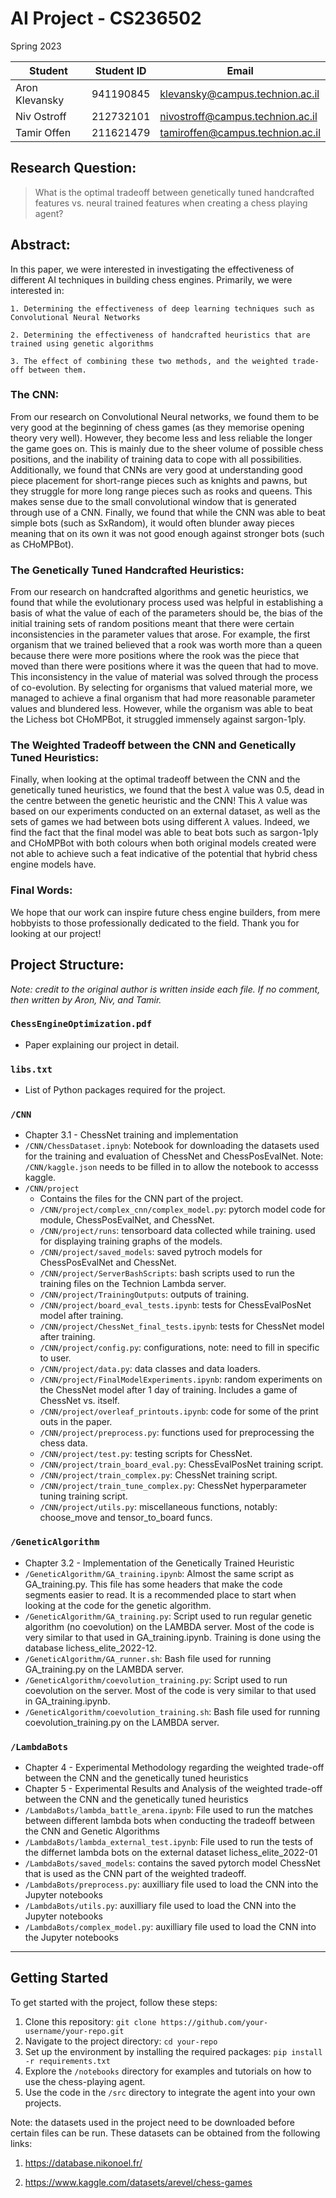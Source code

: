 # AI Project - CS236502
Spring 2023

| Student | Student ID | Email | 
| ---     | --- | --- |
| Aron Klevansky| 941190845 | klevansky@campus.technion.ac.il |
| Niv Ostroff | 212732101 | nivostroff@campus.technion.ac.il |
| Tamir Offen | 211621479 | tamiroffen@campus.technion.ac.il |

## Research Question: 

> What is the optimal tradeoff between genetically tuned handcrafted features vs. neural trained features when creating a chess playing agent?


## Abstract:

In this paper, we were interested in investigating the effectiveness of different AI techniques in building chess engines. Primarily, we were interested in:

    1. Determining the effectiveness of deep learning techniques such as Convolutional Neural Networks

    2. Determining the effectiveness of handcrafted heuristics that are trained using genetic algorithms

    3. The effect of combining these two methods, and the weighted trade-off between them. 


### The CNN: 
From our research on Convolutional Neural networks, we found them to be very good at the beginning of chess games (as they memorise opening theory very well). However, they become less and less reliable the longer the game goes on. This is mainly due to the sheer volume of possible chess positions, and the inability of training data to cope with all possibilities. Additionally, we found that CNNs are very good at understanding good piece placement for short-range pieces such as knights and pawns, but they struggle for more long range pieces such as rooks and queens. This makes sense due to the small convolutional window that is generated through use of a CNN. Finally, we found that while the CNN was able to beat simple bots (such as SxRandom), it would often blunder away pieces meaning that on its own it was not good enough against stronger bots (such as CHoMPBot). 

### The Genetically Tuned Handcrafted Heuristics:
From our research on handcrafted algorithms and genetic heuristics, we found that while the evolutionary process used was helpful in establishing a basis of what the value of each of the parameters should be, the bias of the initial training sets of random positions meant that there were certain inconsistencies in the parameter values that arose. For example, the first organism that we trained believed that a rook was worth more than a queen because there were more positions where the rook was the piece that moved than there were positions where it was the queen that had to move. This inconsistency in the value of material was solved through the process of co-evolution. By selecting for organisms that valued material more, we managed to achieve a final organism that had more reasonable parameter values and blundered less. However, while the organism was able to beat the Lichess bot CHoMPBot, it struggled immensely against sargon-1ply. 

### The Weighted Tradeoff between the CNN and Genetically Tuned Heuristics:
Finally, when looking at the optimal tradeoff between the CNN and the genetically tuned heuristics, we found that the best $\lambda$ value was 0.5, dead in the centre between the genetic heuristic and the CNN! This $\lambda$ value was based on our experiments conducted on an external dataset, as well as the sets of games we had between bots using different $\lambda$ values. Indeed, we find the fact that the final model was able to beat bots such as sargon-1ply and CHoMPBot with both colours when both original models created were not able to achieve such a feat indicative of the potential that hybrid chess engine models have.

### Final Words:
We hope that our work can inspire future chess engine builders, from mere hobbyists to those professionally dedicated to the field. Thank you for looking at our project! 

## Project Structure:

*Note: credit to the original author is written inside each file. If no comment, then written by Aron, Niv, and Tamir.*

### `ChessEngineOptimization.pdf`
- Paper explaining our project in detail.

### `libs.txt`
- List of Python packages required for the project. 

### `/CNN`
- Chapter 3.1 - ChessNet training and implementation
- `/CNN/ChessDataset.ipnyb`: Notebook for downloading the datasets used for the training and evaluation of ChessNet and ChessPosEvalNet. Note: `/CNN/kaggle.json` needs to be filled in to allow the notebook to accesss kaggle.
- `/CNN/project`
  - Contains the files for the CNN part of the project.
  - `/CNN/project/complex_cnn/complex_model.py`: pytorch model code for module, ChessPosEvalNet, and ChessNet.
  - `/CNN/project/runs`: tensorboard data collected while training. used for displaying training graphs of the models.
  - `/CNN/project/saved_models`: saved pytroch models for ChessPosEvalNet and ChessNet.
  - `/CNN/project/ServerBashScripts`: bash scripts used to run the training files on the Technion Lambda server.
  - `/CNN/project/TrainingOutputs`: outputs of training.
  - `/CNN/project/board_eval_tests.ipynb`: tests for ChessEvalPosNet model after training.
  - `/CNN/project/ChessNet_final_tests.ipynb`: tests for ChessNet model after training.
  - `/CNN/project/config.py`: configurations, note: need to fill in specific to user.
  - `/CNN/project/data.py`: data classes and data loaders.
  - `/CNN/project/FinalModelExperiments.ipynb`: random experiments on the ChessNet model after 1 day of training. Includes a game of ChessNet vs. itself.
  - `/CNN/project/overleaf_printouts.ipynb`: code for some of the print outs in the paper.
  - `/CNN/project/preprocess.py`: functions used for preprocessing the chess data.
  - `/CNN/project/test.py`: testing scripts for ChessNet.
  - `/CNN/project/train_board_eval.py`: ChessEvalPosNet training script.
  - `/CNN/project/train_complex.py`: ChessNet training script.
  - `/CNN/project/train_tune_complex.py`: ChessNet hyperparameter tuning training script.
  - `/CNN/project/utils.py`: miscellaneous functions, notably: choose_move and tensor_to_board funcs.

### `/GeneticAlgorithm`
- Chapter 3.2 - Implementation of the Genetically Trained Heuristic
- `/GeneticAlgorithm/GA_training.ipynb`: Almost the same script as GA_training.py. This file has some headers that make the code segments easier to read. It is a recommended place to start when looking at the code for the genetic algorithm.
- `/GeneticAlgorithm/GA_training.py`: Script used to run regular genetic algorithm (no coevolution) on the LAMBDA server. Most of the code is very similar to that used in GA_training.ipynb. Training is done using the database lichess_elite_2022-12.
- `/GeneticAlgorithm/GA_runner.sh`: Bash file used for running GA_training.py on the LAMBDA server. 
- `/GeneticAlgorithm/coevolution_training.py`: Script used to run coevolution on the server. Most of the code is very similar to that used in GA_training.ipynb.
- `/GeneticAlgorithm/coevolution_training.sh`: Bash file used for running coevolution_training.py on the LAMBDA server. 

### `/LambdaBots`
- Chapter 4 - Experimental Methodology regarding the weighted trade-off between the CNN and the genetically tuned heuristics
- Chapter 5 - Experimental Results and Analysis of the weighted trade-off between the CNN and the genetically tuned heuristics
- `/LambdaBots/lambda_battle_arena.ipynb`: File used to run the matches between different lambda bots when conducting the tradeoff between the CNN and Genetic Algorithms
- `/LambdaBots/lambda_external_test.ipynb`: File used to run the tests of the differnet lambda bots on the external dataset lichess_elite_2022-01
- `/LambdaBots/saved_models`: contains the saved pytorch model ChessNet that is used as the CNN part of the weighted tradeoff.
- `/LambdaBots/preprocess.py`: auxilliary file used to load the CNN into the Jupyter notebooks
- `/LambdaBots/utils.py`: auxilliary file used to load the CNN into the Jupyter notebooks
- `/LambdaBots/complex_model.py`: auxilliary file used to load the CNN into the Jupyter notebooks

---

## Getting Started

To get started with the project, follow these steps:

1. Clone this repository: `git clone https://github.com/your-username/your-repo.git`
2. Navigate to the project directory: `cd your-repo`
3. Set up the environment by installing the required packages: `pip install -r requirements.txt`
4. Explore the `/notebooks` directory for examples and tutorials on how to use the chess-playing agent.
5. Use the code in the `/src` directory to integrate the agent into your own projects.

Note: the datasets used in the project need to be downloaded before certain files can be run. 
These datasets can be obtained from the following links: 

1. https://database.nikonoel.fr/

2. https://www.kaggle.com/datasets/arevel/chess-games


